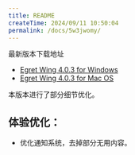 ```yaml
---
title: README
createTime: 2024/09/11 10:50:04
permalink: /docs/5w3jwomy/
---
```

最新版本下载地址

- [Egret Wing 4.0.3 for Windows](http://tool.egret-labs.org/EgretWing/electron/EgretWing-v4.0.3.exe?d=0707)
- [Egret Wing 4.0.3 for Mac OS](http://tool.egret-labs.org/EgretWing/electron/EgretWing-v4.0.3.dmg?d=0707)

本版本进行了部分细节优化。

## 体验优化：

- 优化通知系统，去掉部分无用内容。
